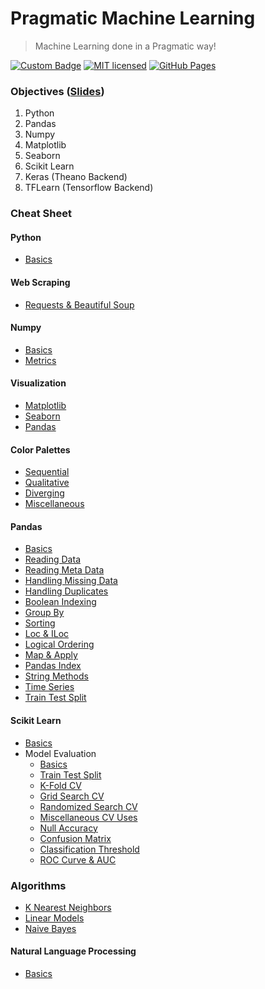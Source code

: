 # Pragmatic Machine Learning
> Machine Learning done in a Pragmatic way!

[![Custom Badge](https://img.shields.io/badge/Author-Abhijit%20Kar-brightgreen.svg?style=flat)](http://www.abhijit-kar.com/)
[![MIT licensed](https://img.shields.io/badge/Licence-MIT-blue.svg?style=flat)](https://opensource.org/licenses/mit-license.php)
[![GitHub Pages](https://img.shields.io/badge/Server-GitHub%20Pages-brightgreen.svg?style=flat)](http://www.abhijit-kar.com/pragmatic-machine-learning/)

### Objectives ([Slides](https://nbviewer.jupyter.org/format/slides/github/abhijit-kar/pragmatic-machine-learning/blob/master/intro.ipynb#/))
1. Python
1. Pandas
1. Numpy
1. Matplotlib
1. Seaborn
1. Scikit Learn
1. Keras (Theano Backend)
1. TFLearn (Tensorflow Backend)

### Cheat Sheet

#### Python
- [Basics](https://nbviewer.jupyter.org/github/abhijit-kar/pragmatic-machine-learning/blob/master/python/basics.ipynb)

#### Web Scraping
- [Requests & Beautiful Soup](https://nbviewer.jupyter.org/github/abhijit-kar/pragmatic-machine-learning/blob/master/web-scraping/requests-and-beautiful-soup.ipynb)

#### Numpy
- [Basics](https://nbviewer.jupyter.org/github/abhijit-kar/pragmatic-machine-learning/blob/master/numpy/basics.ipynb)
- [Metrics](https://nbviewer.jupyter.org/github/abhijit-kar/pragmatic-machine-learning/blob/master/numpy/metrics.ipynb)

#### Visualization
- [Matplotlib](https://nbviewer.jupyter.org/github/abhijit-kar/pragmatic-machine-learning/blob/master/visualization/matplotlib.ipynb)
- [Seaborn](https://nbviewer.jupyter.org/github/abhijit-kar/pragmatic-machine-learning/blob/master/visualization/seaborn.ipynb)
- [Pandas](https://nbviewer.jupyter.org/github/abhijit-kar/pragmatic-machine-learning/blob/master/visualization/pandas.ipynb)

#### Color Palettes
- [Sequential](https://nbviewer.jupyter.org/github/abhijit-kar/pragmatic-machine-learning/blob/master/visualization/color-palettes/sequential.ipynb)
- [Qualitative](https://nbviewer.jupyter.org/github/abhijit-kar/pragmatic-machine-learning/blob/master/visualization/color-palettes/qualitative.ipynb)
- [Diverging](https://nbviewer.jupyter.org/github/abhijit-kar/pragmatic-machine-learning/blob/master/visualization/color-palettes/diverging.ipynb)
- [Miscellaneous](https://nbviewer.jupyter.org/github/abhijit-kar/pragmatic-machine-learning/blob/master/visualization/color-palettes/miscellaneous.ipynb)

#### Pandas
- [Basics](https://nbviewer.jupyter.org/github/abhijit-kar/pragmatic-machine-learning/blob/master/pandas/basics.ipynb)
- [Reading Data](https://nbviewer.jupyter.org/github/abhijit-kar/pragmatic-machine-learning/blob/master/pandas/reading-data.ipynb)
- [Reading Meta Data](https://nbviewer.jupyter.org/github/abhijit-kar/pragmatic-machine-learning/blob/master/pandas/reading-metadata.ipynb)
- [Handling Missing Data](https://nbviewer.jupyter.org/github/abhijit-kar/pragmatic-machine-learning/blob/master/pandas/handling-missing-data.ipynb)
- [Handling Duplicates](https://nbviewer.jupyter.org/github/abhijit-kar/pragmatic-machine-learning/blob/master/pandas/handling-duplicates.ipynb)
- [Boolean Indexing](https://nbviewer.jupyter.org/github/abhijit-kar/pragmatic-machine-learning/blob/master/pandas/boolean-indexing.ipynb)
- [Group By](https://nbviewer.jupyter.org/github/abhijit-kar/pragmatic-machine-learning/blob/master/pandas/group-by.ipynb)
- [Sorting](https://nbviewer.jupyter.org/github/abhijit-kar/pragmatic-machine-learning/blob/master/pandas/sorting.ipynb)
- [Loc & ILoc](https://nbviewer.jupyter.org/github/abhijit-kar/pragmatic-machine-learning/blob/master/pandas/loc-iloc.ipynb)
- [Logical Ordering](https://nbviewer.jupyter.org/github/abhijit-kar/pragmatic-machine-learning/blob/master/pandas/logical-ordering.ipynb)
- [Map & Apply](https://nbviewer.jupyter.org/github/abhijit-kar/pragmatic-machine-learning/blob/master/pandas/map-and-apply.ipynb)
- [Pandas Index](https://nbviewer.jupyter.org/github/abhijit-kar/pragmatic-machine-learning/blob/master/pandas/pandas-index.ipynb)
- [String Methods](https://nbviewer.jupyter.org/github/abhijit-kar/pragmatic-machine-learning/blob/master/pandas/string-methods.ipynb)
- [Time Series](https://nbviewer.jupyter.org/github/abhijit-kar/pragmatic-machine-learning/blob/master/pandas/time-series.ipynb)
- [Train Test Split](https://nbviewer.jupyter.org/github/abhijit-kar/pragmatic-machine-learning/blob/master/pandas/train-test-split.ipynb)

#### Scikit Learn
- [Basics](https://nbviewer.jupyter.org/github/abhijit-kar/pragmatic-machine-learning/blob/master/sklearn/basics.ipynb)
- Model Evaluation
  - [Basics](https://nbviewer.jupyter.org/github/abhijit-kar/pragmatic-machine-learning/blob/master/sklearn/model-evaluation/basics.ipynb)
  - [Train Test Split](https://nbviewer.jupyter.org/github/abhijit-kar/pragmatic-machine-learning/blob/master/sklearn/model-evaluation/train-test-split.ipynb)
  - [K-Fold CV](https://nbviewer.jupyter.org/github/abhijit-kar/pragmatic-machine-learning/blob/master/sklearn/model-evaluation/k-fold-cv.ipynb)
  - [Grid Search CV](https://nbviewer.jupyter.org/github/abhijit-kar/pragmatic-machine-learning/blob/master/sklearn/model-evaluation/grid-search-cv.ipynb)
  - [Randomized Search CV](https://nbviewer.jupyter.org/github/abhijit-kar/pragmatic-machine-learning/blob/master/sklearn/model-evaluation/randomized-search-cv.ipynb)
  - [Miscellaneous CV Uses](https://nbviewer.jupyter.org/github/abhijit-kar/pragmatic-machine-learning/blob/master/sklearn/model-evaluation/misc-cv-uses.ipynb)
  - [Null Accuracy](https://nbviewer.jupyter.org/github/abhijit-kar/pragmatic-machine-learning/blob/master/sklearn/model-evaluation/null-accuracy.ipynb)
  - [Confusion Matrix](https://nbviewer.jupyter.org/github/abhijit-kar/pragmatic-machine-learning/blob/master/sklearn/model-evaluation/confusion-matrix.ipynb)
  - [Classification Threshold](https://nbviewer.jupyter.org/github/abhijit-kar/pragmatic-machine-learning/blob/master/sklearn/model-evaluation/classification-threshold.ipynb)
  - [ROC Curve & AUC](https://nbviewer.jupyter.org/github/abhijit-kar/pragmatic-machine-learning/blob/master/sklearn/model-evaluation/roc-curve-and-auc.ipynb)  

### Algorithms
- [K Nearest Neighbors](https://nbviewer.jupyter.org/github/abhijit-kar/pragmatic-machine-learning/blob/master/algorithms/knn.ipynb)
- [Linear Models](https://nbviewer.jupyter.org/github/abhijit-kar/pragmatic-machine-learning/blob/master/algorithms/linear-models.ipynb)  
- [Naive Bayes](https://nbviewer.jupyter.org/github/abhijit-kar/pragmatic-machine-learning/blob/master/algorithms/naive-bayes.ipynb)

#### Natural Language Processing
- [Basics](https://nbviewer.jupyter.org/github/abhijit-kar/pragmatic-machine-learning/blob/master/nlp/basics.ipynb)
